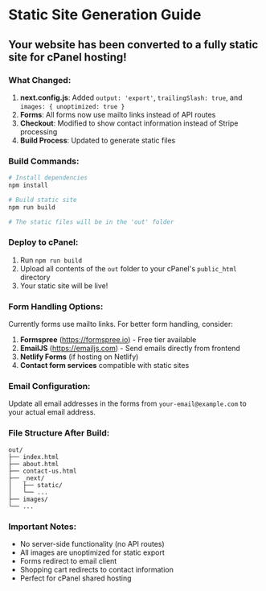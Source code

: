 # Static Site Generation Guide

## Your website has been converted to a fully static site for cPanel hosting!

### What Changed:

1. **next.config.js**: Added `output: 'export'`, `trailingSlash: true`, and `images: { unoptimized: true }`
2. **Forms**: All forms now use mailto links instead of API routes
3. **Checkout**: Modified to show contact information instead of Stripe processing
4. **Build Process**: Updated to generate static files

### Build Commands:

```bash
# Install dependencies
npm install

# Build static site
npm run build

# The static files will be in the 'out' folder
```

### Deploy to cPanel:

1. Run `npm run build`
2. Upload all contents of the `out` folder to your cPanel's `public_html` directory
3. Your static site will be live!

### Form Handling Options:

Currently forms use mailto links. For better form handling, consider:

1. **Formspree** (https://formspree.io) - Free tier available
2. **EmailJS** (https://emailjs.com) - Send emails directly from frontend
3. **Netlify Forms** (if hosting on Netlify)
4. **Contact form services** compatible with static sites

### Email Configuration:

Update all email addresses in the forms from `your-email@example.com` to your actual email address.

### File Structure After Build:

```
out/
├── index.html
├── about.html
├── contact-us.html
├── _next/
│   ├── static/
│   └── ...
├── images/
└── ...
```

### Important Notes:

- No server-side functionality (no API routes)
- All images are unoptimized for static export
- Forms redirect to email client
- Shopping cart redirects to contact information
- Perfect for cPanel shared hosting
